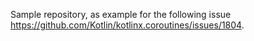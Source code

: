 Sample repository, as example for the following issue https://github.com/Kotlin/kotlinx.coroutines/issues/1804.
